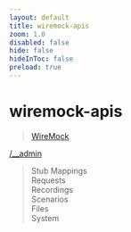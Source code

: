 ```yaml
---
layout: default 
title: wiremock-apis  
zoom: 1.0   
disabled: false 
hide: false 
hideInToc: false    
preload: true   
---
```



# wiremock-apis   

> [WireMock](https://wiremock.org/docs/standalone/admin-api-reference/)    


[/__admin](http://<host>:<port>/__admin)    

> Stub Mappings    
> Requests    
> Recordings    
> Scenarios    
> Files    
> System    